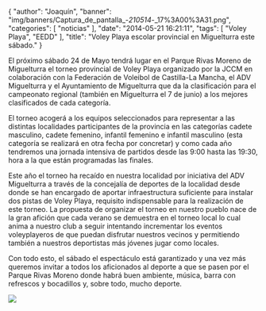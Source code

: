 {
  "author": "Joaquín",
  "banner": "img/banners/Captura_de_pantalla_-_210514_-_17%3A00%3A31.png",
  "categories": [
    "noticias"
  ],
  "date": "2014-05-21 16:21:11",
  "tags": [
    "Voley Playa",
    "EEDD"
  ],
  "title": "Voley Playa escolar provincial en Miguelturra este sábado."
}

El próximo sábado 24 de Mayo tendrá lugar en el Parque Rivas Moreno de
Miguelturra el torneo provincial de Voley Playa organizado por la JCCM
en colaboración con la Federación de Voleibol de Castilla-La Mancha,
el ADV Miguelturra y el Ayuntamiento de Miguelturra que da la
clasificación para el campeonato regional (también en Miguelturra el 7
de junio) a los mejores clasificados de cada categoría.

El torneo acogerá a los equipos seleccionados para representar a las
distintas localidades participantes de la provincia en las categorías
cadete masculino, cadete femenino, infantil femenino e infantil
masculino (esta categoría se realizará en otra fecha por concretar) y
como cada año tendremos una jornada intensiva de partidos desde las
9:00 hasta las 19:30, hora a la que están programadas las finales.

Este año el torneo ha recaído en nuestra localidad por iniciativa del
ADV Miguelturra a través de la concejalía de deportes de la localidad
desde donde se han encargado de aportar infraestructura suficiente
para instalar dos pistas de Voley Playa, requisito indispensable para
la realización de este torneo. La propuesta de organizar el torneo en
nuestro pueblo nace de la gran afición que cada verano se demuestra en
el torneo local lo cual anima a nuestro club a seguir intentando
incrementar los eventos voleyplayeros de que puedan disfrutar nuestros
vecinos y permitiendo también a nuestros deportistas más jóvenes jugar
como locales.

Con todo esto, el sábado el espectáculo está garantizado y una vez más
queremos invitar a todos los aficionados al deporte a que se pasen por
el Parque Rivas Moreno donde habrá buen ambiente, música, barra con
refrescos y bocadillos y, sobre todo, mucho deporte.

![](/img/banners/Captura%20de%20pantalla%20-%20210514%20-%2017%3A00%3A31.png)
